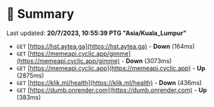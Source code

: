 # 📖 Summary
Last updated: **20/7/2023, 10:55:39 PTG "Asia/Kuala_Lumpur"**

- `GET` [https://hst.aytea.ga](https://hst.aytea.ga) - **Down** (164ms)
- `GET` [https://memeapi.cyclic.app/gimme](https://memeapi.cyclic.app/gimme) - **Down** (3073ms)
- `GET` [https://memeapi.cyclic.app](https://memeapi.cyclic.app) - **Up** (2875ms)
- `GET` [https://klik.ml/health](https://klik.ml/health) - **Down** (436ms)
- `GET` [https://dumb.onrender.com](https://dumb.onrender.com) - **Up** (383ms)
